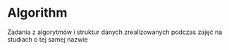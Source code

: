 # Algorithm
Zadania z algorytmów i struktur danych zrealizowanych podczas zajęć na studiach o tej samej nazwie
